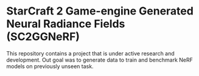# StarCraft 2 Game-engine Generated Neural Radiance Fields (SC2GGNeRF)

This repository contains a project that is under active research and development. Out goal was to generate data to train and benchmark NeRF models on previously unseen task.